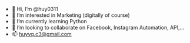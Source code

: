 - 👋 Hi, I’m @huy0311
- 👀 I’m interested in Marketing (digitally of course)
- 🌱 I’m currently learning Python
- 💞️ I’m looking to collaborate on Facebook, Instagram Automation, API,...
- 📫 huyvq.c3@gmail.com

<!---
huy0311/huy0311 is a ✨ special ✨ repository because its `README.md` (this file) appears on your GitHub profile.
You can click the Preview link to take a look at your changes.
--->
